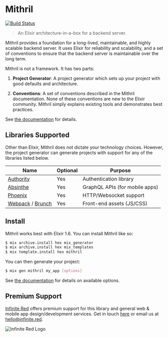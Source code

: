 # Mithril
[![Build Status](https://semaphoreci.com/api/v1/projects/39401688-bc0e-4d65-85b0-075dd293d2c7/1625736/badge.svg)](https://semaphoreci.com/ir/mithril)

> An Elixir architecture-in-a-box for a backend server.

Mithril provides a foundation for a long-lived, maintainable, and highly
scalable backend server. It uses Elixir for reliability and scalability, and
a set of conventions to ensure that the backend server is maintainable over
the long term.

Mithril is not a framework. It has two parts:

1. **Project Generator**: A project generator which sets up your project
   with good defaults and architecture.

2. **Conventions**: A set of conventions described in the Mithril
   documentation. None of these conventions are new to the Elixir community.
   Mithril simply explains existing tools and demonstrates best practices.

See [the documentation](https://hexdocs.pm/mithril) for details.

## Libraries Supported

Other than Elixir, Mithril does not dictate your technology choices.
However, the project generator can generate projects with support for
any of the libraries listed below.

| Name                                                             | Optional | Purpose                        |
| ---------------------------------------------------------------- | -------- | ------------------------------ |
| [Authority](https://github.com/infinitered/authority)            | Yes      | Authentication library         |
| [Absinthe](https://absinthe-graphql.org)                         | Yes      | GraphQL APIs (for mobile apps) |
| [Phoenix](https://phoenixframework.org)                          | Yes      | HTTP/Websocket support         |
| [Webpack](https://webpack.js.org/) / [Brunch](http://brunch.io/) | Yes      | Front-end assets (JS/CSS)      |

## Install

Mithril works best with Elixir 1.6. You can install Mithril like so:

```sh
$ mix archive.install hex mix_generator
$ mix archive.install hex mix_templates
$ mix template.install hex mithril
```

You can then generate your project:

```sh
$ mix gen mithril my_app [options]
```

See [the documentation](https://hexdocs.pm/mithril) for details on available options.

## Premium Support

[Infinite Red](https://infinite.red) offers premium support for this library and general web &
mobile app design/development services. Get in touch [here](https://infinite.red/contact) or email us at [hello@infinite.red](mailto:hello@infinite.red).

![Infinite Red Logo](https://infinite.red/images/infinite_red_logo_colored.png)